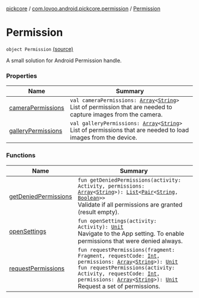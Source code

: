 [pickcore](../../index.md) / [com.lovoo.android.pickcore.permission](../index.md) / [Permission](./index.md)

# Permission

`object Permission` [(source)](https://github.com/lovoo/android-pickpic/blob/master/pickcore/pickcore/src/main/kotlin/com/lovoo/android/pickcore/permission/Permission.kt#L33)

A small solution for Android Permission handle.

### Properties

| Name | Summary |
|---|---|
| [cameraPermissions](camera-permissions.md) | `val cameraPermissions: `[`Array`](https://kotlinlang.org/api/latest/jvm/stdlib/kotlin/-array/index.html)`<`[`String`](https://kotlinlang.org/api/latest/jvm/stdlib/kotlin/-string/index.html)`>`<br>List of permission that are needed to capture images from the camera. |
| [galleryPermissions](gallery-permissions.md) | `val galleryPermissions: `[`Array`](https://kotlinlang.org/api/latest/jvm/stdlib/kotlin/-array/index.html)`<`[`String`](https://kotlinlang.org/api/latest/jvm/stdlib/kotlin/-string/index.html)`>`<br>List of permissions that are needed to load images from the device. |

### Functions

| Name | Summary |
|---|---|
| [getDeniedPermissions](get-denied-permissions.md) | `fun getDeniedPermissions(activity: Activity, permissions: `[`Array`](https://kotlinlang.org/api/latest/jvm/stdlib/kotlin/-array/index.html)`<`[`String`](https://kotlinlang.org/api/latest/jvm/stdlib/kotlin/-string/index.html)`>): `[`List`](https://kotlinlang.org/api/latest/jvm/stdlib/kotlin.collections/-list/index.html)`<`[`Pair`](https://kotlinlang.org/api/latest/jvm/stdlib/kotlin/-pair/index.html)`<`[`String`](https://kotlinlang.org/api/latest/jvm/stdlib/kotlin/-string/index.html)`, `[`Boolean`](https://kotlinlang.org/api/latest/jvm/stdlib/kotlin/-boolean/index.html)`>>`<br>Validate if all permissions are granted (result empty). |
| [openSettings](open-settings.md) | `fun openSettings(activity: Activity): `[`Unit`](https://kotlinlang.org/api/latest/jvm/stdlib/kotlin/-unit/index.html)<br>Navigate to the App setting. To enable permissions that were denied always. |
| [requestPermissions](request-permissions.md) | `fun requestPermissions(fragment: Fragment, requestCode: `[`Int`](https://kotlinlang.org/api/latest/jvm/stdlib/kotlin/-int/index.html)`, permissions: `[`Array`](https://kotlinlang.org/api/latest/jvm/stdlib/kotlin/-array/index.html)`<`[`String`](https://kotlinlang.org/api/latest/jvm/stdlib/kotlin/-string/index.html)`>): `[`Unit`](https://kotlinlang.org/api/latest/jvm/stdlib/kotlin/-unit/index.html)<br>`fun requestPermissions(activity: Activity, requestCode: `[`Int`](https://kotlinlang.org/api/latest/jvm/stdlib/kotlin/-int/index.html)`, permissions: `[`Array`](https://kotlinlang.org/api/latest/jvm/stdlib/kotlin/-array/index.html)`<`[`String`](https://kotlinlang.org/api/latest/jvm/stdlib/kotlin/-string/index.html)`>): `[`Unit`](https://kotlinlang.org/api/latest/jvm/stdlib/kotlin/-unit/index.html)<br>Request a set of permissions. |
